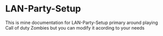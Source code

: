 # LAN-Party-Setup
This is mine documentation for LAN-Party-Setup primary around playing Call of duty Zombies but you can modify it acording to your needs
